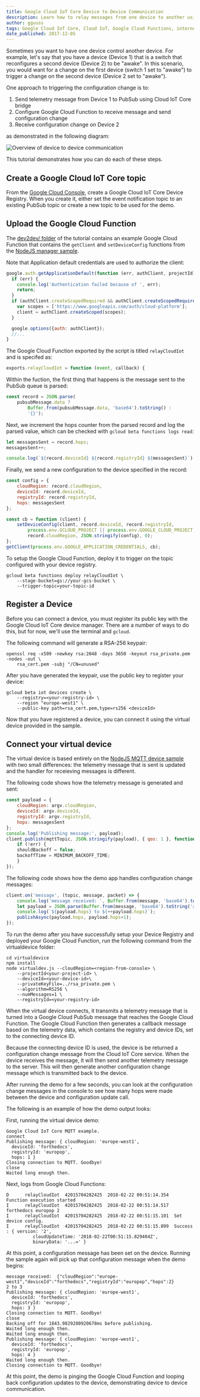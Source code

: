 ```yaml
---
title: Google Cloud IoT Core Device to Device Communication
description: Learn how to relay messages from one device to another using Google Cloud Functions.
author: gguuss
tags: Google Cloud IoT Core, Cloud IoT, Google Cloud Functions, internet of things
date_published: 2017-12-05
---
```


Sometimes you want to have one device control another device. For example, let's
say that you have a device (Device 1) that is a switch that reconfigures a
second device (Device 2) to be "awake". In this scenario, you would want for a
change on the first device (switch 1 set to "awake") to trigger a change on the
second device (Device 2 set to "awake").

One approach to triggering the configuration change is to:

1. Send telemetry message from Device 1 to PubSub using Cloud IoT Core bridge
1. Configure Google Cloud Function to receive message and send configuration change
1. Receive configuration change on Device 2

as demonstrated in the following diagram:

![Overview of device to device communication](https://storage.googleapis.com/gcp-community/tutorials/iot-device-to-device/overview.png)

This tutorial demonstrates how you can do each of these steps.

## Create a Google Cloud IoT Core topic

From the [Google Cloud Console](https://console.cloud.google.com/iot), create
a Google Cloud IoT Core Device Registry. When you create it, either set the
event notification topic to an existing PubSub topic or create a new topic to
be used for the demo.

## Upload the Google Cloud Function
The [dev2dev/ folder](https://github.com/GoogleCloudPlatform/community/tree/master/tutorials/iot-device-to-device/dev2dev)
of the tutorial contains an example Google Cloud Function that contains the
`getClient` and `setDeviceConfig` functions from the
[NodeJS manager sample](https://github.com/GoogleCloudPlatform/nodejs-docs-samples/tree/master/iot/manager).

Note that Application default credentials are used to authorize the client:

```js
google.auth.getApplicationDefault(function (err, authClient, projectId) {
  if (err) {
    console.log('Authentication failed because of ', err);
    return;
  }
  if (authClient.createScopedRequired && authClient.createScopedRequired()) {
    var scopes = ['https://www.googleapis.com/auth/cloud-platform'];
    client = authClient.createScoped(scopes);
  }

  google.options({auth: authClient});
  //...
}
```

The Google Cloud Function exported by the script is titled `relayCloudIot` and
is specifed as:

```js
exports.relayCloudIot = function (event, callback) {
```

Within the fuction, the first thing that happens is the message sent to the
PubSub queue is parsed:

```js
const record = JSON.parse(
    pubsubMessage.data ?
        Buffer.from(pubsubMessage.data, 'base64').toString() :
        '{}');
```

Next, we increment the hops counter from the parsed record and log the parsed
value, which can be checked with `gcloud beta functions logs read`:

```js
let messagesSent = record.hops;
messagesSent++;

console.log(`${record.deviceId} ${record.registryId} ${messagesSent}`);
```

Finally, we send a new configuration to the device specified in the record:

```js
const config = {
    cloudRegion: record.cloudRegion,
    deviceId: record.deviceId,
    registryId: record.registryId,
    hops: messagesSent
};

const cb = function (client) {
    setDeviceConfig(client, record.deviceId, record.registryId,
        process.env.GCLOUD_PROJECT || process.env.GOOGLE_CLOUD_PROJECT,
        record.cloudRegion, JSON.stringify(config), 0);
};
getClient(process.env.GOOGLE_APPLICATION_CREDENTIALS, cb);
```

To setup the Google Cloud Function, deploy it to trigger on the topic
configured with your device registry.

    gcloud beta functions deploy relayCloudIot \
        --stage-bucket=gs://your-gcs-bucket \
        --trigger-topic=your-topic-id

## Register a Device

Before you can connect a device, you must register its public key with the
Google Cloud IoT Core device manager. There are a number of ways to do this,
but for now, we'll use the terminal and `gcloud`.

The following command will generate a RSA-256 keypair:

    openssl req -x509 -newkey rsa:2048 -days 3650 -keyout rsa_private.pem -nodes -out \
        rsa_cert.pem -subj "/CN=unused"

After you have generated the keypair, use the public key to register your
device:

    gcloud beta iot devices create \
        --registry=<your-registry-id> \
        --region "europe-west1" \
        --public-key path=rsa_cert.pem,type=rs256 <deviceId>

Now that you have registered a device, you can connect it using the virtual
device provided in the sample.

##  Connect your virtual device

The virtual device is based entirely on the [NodeJS MQTT device sample](https://github.com/GoogleCloudPlatform/nodejs-docs-samples/tree/master/iot/mqtt_example)
with two small differences: the telemetry message that is sent is updated and
the handler for receieving messages is different.

The following code shows how the telemetry message is generated and sent:

```js
const payload = {
    cloudRegion: argv.cloudRegion,
    deviceId: argv.deviceId,
    registryId: argv.registryId,
    hops: messagesSent
};
console.log('Publishing message:', payload);
client.publish(mqttTopic, JSON.stringify(payload), { qos: 1 }, function (err) {
    if (!err) {
    shouldBackoff = false;
    backoffTime = MINIMUM_BACKOFF_TIME;
    }
});
```

The following code shows how the demo app handles configuration change
messages:

```js
client.on('message', (topic, message, packet) => {
    console.log('message received: ', Buffer.from(message, 'base64').toString('ascii'));
    let payload = JSON.parse(Buffer.from(message, 'base64').toString('ascii'));
    console.log(`${payload.hops} to ${++payload.hops}`);
    publishAsync(payload.hops, payload.hops+1);
});
```

To run the demo after you have successfully setup your Device Registry and
deployed your Google Cloud Function, run the following command from the
virtualdevice folder:

    cd virtualdevice
    npm install
    node virtualdev.js --cloudRegion=<region-from-console> \
        --projectId<your-project-id> \
        --deviceId=<your-device-id>\
        --privateKeyFile=../rsa_private.pem \
        --algorithm=RS256 \
        --numMessages=1 \
        --registryId=<your-registry-id>

When the virtual device connects, it transmits a telemetry message that is
turned into a Google Cloud PubSub message that reaches the Google Cloud
Function. The Google Cloud Function then generates a callback message based on
the telemetry data, which contains the registry and device IDs, set to the
connecting device ID.

Because the connecting device ID is used, the device is be returned a
configuration change message from the Cloud IoT Core service.  When the device
receives the message, it will then send another telemetry message to the
server. This will then generate another configuration change message which
is transmitted back to the device.

After running the demo for a few seconds, you can look at the configuration
change messages in the console to see how many hops were made between the device
and configuration update call.

The following is an example of how the demo output looks:

First, running the virtual device demo:

    Google Cloud IoT Core MQTT example.
    connect
    Publishing message: { cloudRegion: 'europe-west1',
      deviceId: 'forthedocs',
      registryId: 'europop',
      hops: 1 }
    Closing connection to MQTT. Goodbye!
    close
    Waited long enough then.

Next, logs from Google Cloud Functions:

    D      relayCloudIot  42015704282425  2018-02-22 00:51:14.354  Function execution started
    I      relayCloudIot  42015704282425  2018-02-22 00:51:14.517  forthedocs europop 2
    I      relayCloudIot  42015704282425  2018-02-22 00:51:15.101  Set device config.
    I      relayCloudIot  42015704282425  2018-02-22 00:51:15.899  Success : { version: '2',
              cloudUpdateTime: '2018-02-22T00:51:15.829404Z',
              binaryData: '...=' }

At this point, a configuration message has been set on the device. Running the
sample again will pick up that configuration message when the demo begins:

    message received:  {"cloudRegion":"europe-west1","deviceId":"forthedocs","registryId":"europop","hops":2}
    2 to 3
    Publishing message: { cloudRegion: 'europe-west1',
      deviceId: 'forthedocs',
      registryId: 'europop',
      hops: 3 }
    Closing connection to MQTT. Goodbye!
    close
    Backing off for 1843.9829280920678ms before publishing.
    Waited long enough then.
    Waited long enough then.
    Publishing message: { cloudRegion: 'europe-west1',
      deviceId: 'forthedocs',
      registryId: 'europop',
      hops: 4 }
    Waited long enough then.
    Closing connection to MQTT. Goodbye!

At this point, the demo is pinging the Google Cloud Function and looping back
configuration updates to the device, demonstrating device to device communication.
